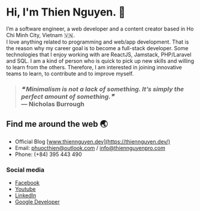 # Hi, I'm Thien Nguyen. 👋
I’m a software engineer, a web developer and a content creator based in Ho Chi Minh City, Vietnam 
🇻🇳.<br />
I love anything related to programming and web/app development. That is the reason why my career goal is to become a full-stack developer. Some technologies that I enjoy working with are ReactJS, Jamstack, PHP/Laravel and SQL. I am a kind of person who is quick to pick up new skills and willing to learn from the others. Therefore, I am interested in joining innovative teams to learn, to contribute and to improve myself. 

>### <i>❝ Minimalism is not a lack of something. It’s simply the perfect amount of something.❞</i><br />— Nicholas Burrough 




## Find me around the web 🌏
- Official Blog [www.thiennguyen.dev](https://thiennguyen.dev/)
- Email: phuocthien@outlook.com / info@thiennguyenpro.com
- Phone: (+84) 395 443 490

### Social media
- [Facebook](https://www.facebook.com/thiennguyen.dev/)
- [Youtube](https://www.youtube.com/thiennguyenpro)
- [LinkedIn](https://www.linkedin.com/in/thiennguyendev/)
- [Google Developer](https://g.dev/thiennguyen)


